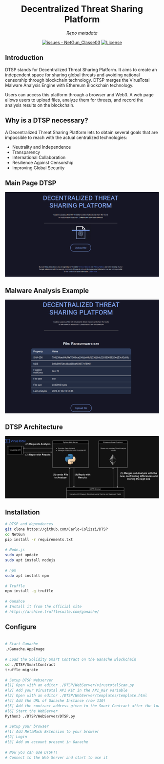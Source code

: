 <center>
  <h1><strong>Decentralized Threat Sharing Platform</strong></h1>
</center>

<center>
<i>Repo metadata</i>

  <a href="https://github.com/Carlo-Colizzi/NetGun/issues"><img src="https://img.shields.io/github/issues/MyCr4ck/NetGun_Classe03" alt="issues - NetGun_Classe03"></a>
  <a href="https://github.com/Carlo-Colizzi/NetGun/blob/main/LICENSE"><img src="https://img.shields.io/badge/License-GNU_GPLv3-purple" alt="License"></a>

</center>

## Introduction
DTSP stands for Decentralized Threat Sharing Platform. It aims to create an independent space for sharing global threats and avoiding national censorship through blockchain technology. DTSP merges the VirusTotal Malware Analysis Engine with Ethereum Blockchain technology.

Users can access this platform through a browser and Web3. A web page allows users to upload files, analyze them for threats, and record the analysis results on the blockchain.

## Why is a DTSP necessary?
A Decentralized Threat Sharing Platform lets to obtain several goals that are impossible to reach with the actual centralized technologies:
<ul>
  <li> Neutrality and Independence </li>
  <li> Transparency </li>
  <li> International Collaboration </li>
  <li> Resilience Against Censorship </li>
  <li> Improving Global Security </li>
</ul>

## Main Page DTSP
<div align="center">
  <img src="https://github.com/Carlo-Colizzi/DTSP/blob/main/Documentation%20and%20Resources/Images/main_page.png">
</div>

## Malware Analysis Example
<div align="center">
  <img src="https://github.com/Carlo-Colizzi/DTSP/blob/main/Documentation%20and%20Resources/Images/scan_example.png">
</div>

## DTSP Architecture
<div align="center">
  <img src="https://github.com/Carlo-Colizzi/DTSP/blob/main/Documentation%20and%20Resources/Images/DTSP_architecture.jpg">
</div>

## Installation
```bash
# DTSP and dependences
git clone https://github.com/Carlo-Colizzi/DTSP
cd NetGun
pip install -r requirements.txt

# Node.js
sudo apt update
sudo apt install nodejs

# npm
sudo apt install npm

# Truffle 
npm install -g truffle

# Ganahce
# Install it from the official site
# https://archive.trufflesuite.com/ganache/

```


## Configure
```bash

# Start Ganache
./Ganache.AppImage

# Load the Solidity Smart Contract on the Ganache Blockchain
cd ./DTSP/SmartContract
truffle migrate

# Setup DTSP Webserver
#[1] Open with an editor ./DTSP/WebServer/virustotalScan.py
#[2] Add your Virustotal API KEY in the API_KEY variable
#[3] Open with an editor ./DTSP/WebServer/templates/template.html
#[4] Add the URL of Ganache Instance (row 110)
#[5] Add the contract address given to the Smart Contract after the loading (row 111)
#[6] Start the WebServer
Python3 ./DTSP/WebServer/DTSP.py

# Setup your browser
#[1] Add MetaMask Extension to your browser
#[2] Login
#[3] Add an account present in Ganache 

# Now you can use DTSP!!
# Connect to the Web Server and start to use it
```

